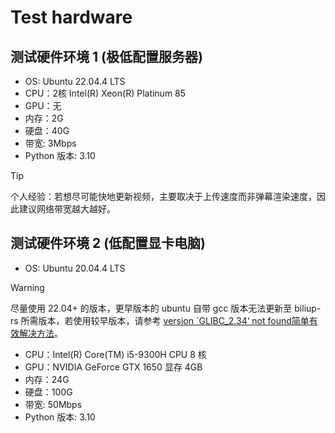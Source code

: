 # Test hardware

## 测试硬件环境 1 (极低配置服务器)
+ OS: Ubuntu 22.04.4 LTS
+ CPU：2核 Intel(R) Xeon(R) Platinum 85
+ GPU：无
+ 内存：2G
+ 硬盘：40G
+ 带宽: 3Mbps
+ Python 版本: 3.10

> [!TIP]
> 个人经验：若想尽可能快地更新视频，主要取决于上传速度而非弹幕渲染速度，因此建议网络带宽越大越好。


## 测试硬件环境 2 (低配置显卡电脑)

+ OS: Ubuntu 20.04.4 LTS

> [!WARNING]
> 尽量使用 22.04+ 的版本，更早版本的 ubuntu 自带 gcc 版本无法更新至 biliup-rs 所需版本，若使用较早版本，请参考 [version `GLIBC_2.34‘ not found简单有效解决方法](https://blog.csdn.net/huazhang_001/article/details/128828999)。

+ CPU：Intel(R) Core(TM) i5-9300H CPU 8 核
+ GPU：NVIDIA GeForce GTX 1650 显存 4GB
+ 内存：24G
+ 硬盘：100G
+ 带宽: 50Mbps
+ Python 版本: 3.10